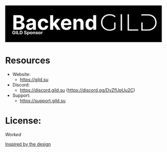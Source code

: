![GILD Backend cover](src/main/resources/Backend-logo.png)


# Resources
- Website:
  - https://gild.su
- Discord:
  - https://discord.gild.su (https://discord.gg/DvZfUpUu2C)
- Support:
  - https://support.gild.su

# License:
*Worked*



[Inspired by the design](https://github.com/nelifs/foxogram-backend)
